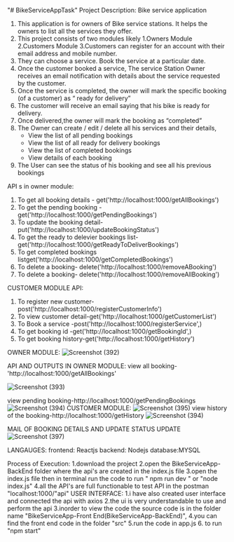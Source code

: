 "# BikeServiceAppTask" 
Project Description:
                                 Bike service application

1. This application is for owners of Bike service stations. It helps the owners to list all
the services they offer. 
2. This project consists of two modules likely 1.Owners Module 2.Customers Module
3.Customers can register for an account with their email address and mobile
number. 
3. They can choose a service. Book the service at a particular date.
4. Once the customer booked a service, The service Station Owner receives an email notification with details about the service requested by the customer.
5. Once the service is completed, the owner will mark the specific booking (of a customer) as
“ ready for delivery”
6. The customer will receive an email saying that his bike is ready
for delivery.
7. Once delivered,the owner will mark the booking as
“completed” 
8. The Owner can create / edit / delete all his services and their details,
    - View the list of all pending bookings
    - View the list of all ready for delivery bookings 
    - View the list of completed bookings 
    - View details of each booking
9. The User can see the status of his booking and see all his previous bookings

API s in owner module:
1. To get all booking details  - get('http://localhost:1000/getAllBookings')
2. To get the pending booking -get('http://localhost:1000/getPendingBookings')
3. To update the booking detail- put('http://localhost:1000/updateBookingStatus')
4. To get the ready to delevier bookings list-get('http://localhost:1000/getReadyToDeliverBookings')
5. To get completed bookings listget('http://localhost:1000/getCompletedBookings')
6. To delete a booking- delete('http://localhost:1000/removeABooking')
7. To delete a booking- delete('http://localhost:1000/removeAllBooking')


CUSTOMER MODULE API:
1. To register new customer- post('http://localhost:1000/registerCustomerInfo')
2. To view customer detail-get('http://localhost:1000/getCustomerList')
3. To Book a service -post('http://localhost:1000/registerService',)
4. To get booking id -get('http://localhost:1000/getBookingId',)
5. To get booking history-get('http://localhost:1000/getHistory')

OWNER MODULE:
![Screenshot (392)](https://github.com/perinbaraj777/BikeServiceAppTask/assets/127020379/00892267-8f2e-4b75-b69a-efddb564fe62)



API AND OUTPUTS IN OWNER MODULE:
view all booking-'http://localhost:1000/getAllBookings'


![Screenshot (393)](https://github.com/perinbaraj777/BikeServiceAppTask/assets/127020379/26b55dda-f50b-4170-91c7-4e65d6ec3878)

 
 view pending booking-http://localhost:1000/getPendingBookings
![Screenshot (394)](https://github.com/perinbaraj777/BikeServiceAppTask/assets/127020379/a038b739-b817-4dd5-886d-d4b2a315eec0)
CUSTOMER MODULE:
![Screenshot (395)](https://github.com/perinbaraj777/BikeServiceAppTask/assets/127020379/1980994c-4c78-43fd-9192-fb1f3ddc224d)
view history of the booking-http://localhost:1000/getHistory
![Screenshot (394)](https://github.com/perinbaraj777/BikeServiceAppTask/assets/127020379/4dd31ff8-d348-497d-abab-623ee85bfcf2)



MAIL OF BOOKING DETAILS AND UPDATE STATUS UPDATE
![Screenshot (397)](https://github.com/perinbaraj777/BikeServiceAppTask/assets/127020379/39d13fa4-17f2-49c3-b9f4-5bee580737d0)


LANGAUGES:
frontend: Reactjs
backend: Nodejs
database:MYSQL

Process of Execution:
1.download the project 
2.open the BikeServiceApp-BackEnd folder where the api's are created in the index.js file
3.open the index.js file  then in terminal  run the code
to run " npm run dev " or "node index.js"
4.all the API's are full functionable to test API in the postman "localhost:1000/"api"
USER INTERFACE:
1.i have also created user interface  and connected the api with axios 
2.the ui is very understandable to use and perform the api 
3.inorder to view the code  the source code is in the folder name "BikeServiceApp-Front End(BikeServiceApp-BackEnd)",
4.you can find the front end code in the folder "src" 
5.run the code in app.js 
6. to run "npm start"
